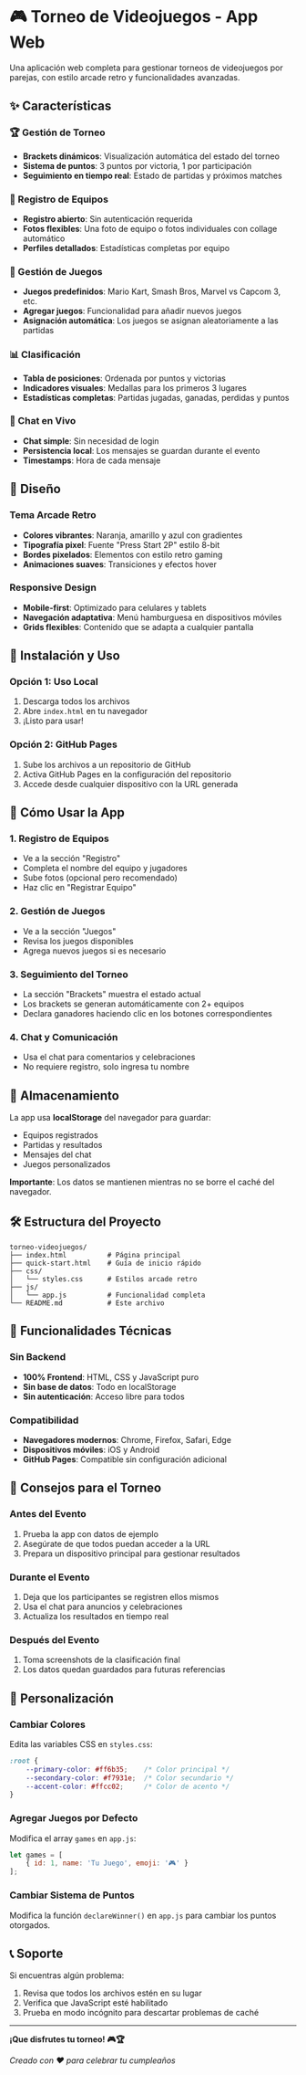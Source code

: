 # 🎮 Torneo de Videojuegos - App Web

Una aplicación web completa para gestionar torneos de videojuegos por parejas, con estilo arcade retro y funcionalidades avanzadas.

## ✨ Características

### 🏆 Gestión de Torneo
- **Brackets dinámicos**: Visualización automática del estado del torneo
- **Sistema de puntos**: 3 puntos por victoria, 1 por participación
- **Seguimiento en tiempo real**: Estado de partidas y próximos matches

### 👥 Registro de Equipos
- **Registro abierto**: Sin autenticación requerida
- **Fotos flexibles**: Una foto de equipo o fotos individuales con collage automático
- **Perfiles detallados**: Estadísticas completas por equipo

### 🎯 Gestión de Juegos
- **Juegos predefinidos**: Mario Kart, Smash Bros, Marvel vs Capcom 3, etc.
- **Agregar juegos**: Funcionalidad para añadir nuevos juegos
- **Asignación automática**: Los juegos se asignan aleatoriamente a las partidas

### 📊 Clasificación
- **Tabla de posiciones**: Ordenada por puntos y victorias
- **Indicadores visuales**: Medallas para los primeros 3 lugares
- **Estadísticas completas**: Partidas jugadas, ganadas, perdidas y puntos

### 💬 Chat en Vivo
- **Chat simple**: Sin necesidad de login
- **Persistencia local**: Los mensajes se guardan durante el evento
- **Timestamps**: Hora de cada mensaje

## 🎨 Diseño

### Tema Arcade Retro
- **Colores vibrantes**: Naranja, amarillo y azul con gradientes
- **Tipografía pixel**: Fuente "Press Start 2P" estilo 8-bit
- **Bordes pixelados**: Elementos con estilo retro gaming
- **Animaciones suaves**: Transiciones y efectos hover

### Responsive Design
- **Mobile-first**: Optimizado para celulares y tablets
- **Navegación adaptativa**: Menú hamburguesa en dispositivos móviles
- **Grids flexibles**: Contenido que se adapta a cualquier pantalla

## 🚀 Instalación y Uso

### Opción 1: Uso Local
1. Descarga todos los archivos
2. Abre `index.html` en tu navegador
3. ¡Listo para usar!

### Opción 2: GitHub Pages
1. Sube los archivos a un repositorio de GitHub
2. Activa GitHub Pages en la configuración del repositorio
3. Accede desde cualquier dispositivo con la URL generada

## 📱 Cómo Usar la App

### 1. Registro de Equipos
- Ve a la sección "Registro"
- Completa el nombre del equipo y jugadores
- Sube fotos (opcional pero recomendado)
- Haz clic en "Registrar Equipo"

### 2. Gestión de Juegos
- Ve a la sección "Juegos"
- Revisa los juegos disponibles
- Agrega nuevos juegos si es necesario

### 3. Seguimiento del Torneo
- La sección "Brackets" muestra el estado actual
- Los brackets se generan automáticamente con 2+ equipos
- Declara ganadores haciendo clic en los botones correspondientes

### 4. Chat y Comunicación
- Usa el chat para comentarios y celebraciones
- No requiere registro, solo ingresa tu nombre

## 💾 Almacenamiento

La app usa **localStorage** del navegador para guardar:
- Equipos registrados
- Partidas y resultados
- Mensajes del chat
- Juegos personalizados

**Importante**: Los datos se mantienen mientras no se borre el caché del navegador.

## 🛠️ Estructura del Proyecto

```
torneo-videojuegos/
├── index.html          # Página principal
├── quick-start.html    # Guía de inicio rápido
├── css/
│   └── styles.css      # Estilos arcade retro
├── js/
│   └── app.js          # Funcionalidad completa
└── README.md           # Este archivo
```

## 🎯 Funcionalidades Técnicas

### Sin Backend
- **100% Frontend**: HTML, CSS y JavaScript puro
- **Sin base de datos**: Todo en localStorage
- **Sin autenticación**: Acceso libre para todos

### Compatibilidad
- **Navegadores modernos**: Chrome, Firefox, Safari, Edge
- **Dispositivos móviles**: iOS y Android
- **GitHub Pages**: Compatible sin configuración adicional

## 🎉 Consejos para el Torneo

### Antes del Evento
1. Prueba la app con datos de ejemplo
2. Asegúrate de que todos puedan acceder a la URL
3. Prepara un dispositivo principal para gestionar resultados

### Durante el Evento
1. Deja que los participantes se registren ellos mismos
2. Usa el chat para anuncios y celebraciones
3. Actualiza los resultados en tiempo real

### Después del Evento
1. Toma screenshots de la clasificación final
2. Los datos quedan guardados para futuras referencias

## 🔧 Personalización

### Cambiar Colores
Edita las variables CSS en `styles.css`:
```css
:root {
    --primary-color: #ff6b35;    /* Color principal */
    --secondary-color: #f7931e;  /* Color secundario */
    --accent-color: #ffcc02;     /* Color de acento */
}
```

### Agregar Juegos por Defecto
Modifica el array `games` en `app.js`:
```javascript
let games = [
    { id: 1, name: 'Tu Juego', emoji: '🎮' }
];
```

### Cambiar Sistema de Puntos
Modifica la función `declareWinner()` en `app.js` para cambiar los puntos otorgados.

## 📞 Soporte

Si encuentras algún problema:
1. Revisa que todos los archivos estén en su lugar
2. Verifica que JavaScript esté habilitado
3. Prueba en modo incógnito para descartar problemas de caché

---

**¡Que disfrutes tu torneo! 🎮🏆**

*Creado con ❤️ para celebrar tu cumpleaños*

